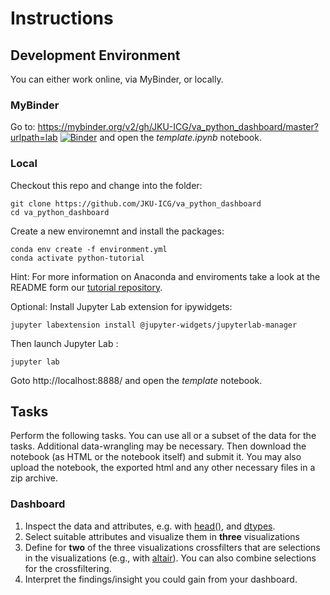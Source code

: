 
# Instructions

## Development Environment
You can either work online, via MyBinder, or locally.

### MyBinder

Go to: https://mybinder.org/v2/gh/JKU-ICG/va_python_dashboard/master?urlpath=lab
[![Binder](https://mybinder.org/badge_logo.svg)](https://mybinder.org/v2/gh/JKU-ICG/va_python_dashboard/master?urlpath=lab)
 and open the *template.ipynb* notebook.

### Local
Checkout this repo and change into the folder:
```
git clone https://github.com/JKU-ICG/va_python_dashboard
cd va_python_dashboard
```

Create a new environemnt and install the packages:
```
conda env create -f environment.yml
conda activate python-tutorial
```

Hint: For more information on Anaconda and enviroments take a look at the README form our [tutorial repository](https://github.com/JKU-ICG/python-visualization-tutorial).

Optional: Install Jupyter Lab extension for ipywidgets:
```
jupyter labextension install @jupyter-widgets/jupyterlab-manager
```

Then launch Jupyter Lab :
```
jupyter lab
```

Goto http://localhost:8888/ and open the *template* notebook.

## Tasks

Perform the following tasks. You can use all or a subset of the data for the tasks. Additional data-wrangling may be necessary.
Then download the notebook (as HTML or the notebook itself) and submit it. You may also upload the notebook, the exported html and any other necessary files in a zip archive.

### Dashboard

1. Inspect the data and attributes, e.g. with [head()](https://pandas.pydata.org/pandas-docs/stable/reference/api/pandas.DataFrame.head.html), and [dtypes](https://pandas.pydata.org/pandas-docs/stable/reference/api/pandas.DataFrame.dtypes.html#pandas.DataFrame.dtypes).
2. Select suitable attributes and visualize them in **three** visualizations
3. Define for **two** of the three visualizations crossfilters that are selections in the visualizations (e.g., with [altair](https://altair-viz.github.io/user_guide/interactions.html)). You can also combine selections for the crossfiltering. 
4. Interpret the findings/insight you could gain from your dashboard.

